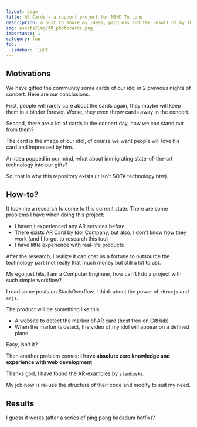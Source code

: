 ```yaml
---
layout: page
title: AR Cards - a support project for NSND Tu Long
description: a post to share my ideas, progress and the result of my AR Cards project
img: assets/img/AR_photocards.png
importance: 1
category: fun
toc:
  sidebar: right
---
```


## Motivations

We have gifted the community some cards of our idol in 2 previous nights of concert. Here are our conclusions.

First, people will rarely care about the cards again, they maybe will keep them in a binder forever. Worse, they even throw cards away in the concert.

Second, there are a lot of cards in the concert day, how we can stand out from them?

The card is the image of our idol, of course we want people will love his card and impressed by him.

An idea popped in our mind, what about immigrating state-of-the-art technology into our gifts?

So, that is why this repository exists (it isn't SOTA technology btw).

## How-to?

It took me a research to come to this current state. There are some problems I have when doing this project:

- I haven't experienced any AR services before
- There exists AR Card by Idol Company, but also, I don't know how they work (and I forgot to research this too)
- I have little experience with real-life products

After the research, I realize it can cost us a fortune to outsource the technology part (not really that much money but still a lot to us).

My ego just hits, I am a Computer Engineer, how can't I do a project with such simple workflow?

I read some posts on StackOverflow, I think about the power of `threejs` and `arjs`.

The product will be something like this:

- A website to detect the marker of AR card (host free on GitHub)
- When the marker is detect, the video of my idol will appear on a defined plane

Easy, isn't it?

Then another problem comes: **I have absolute zero knowledge and experience with web development**

Thanks god, I have found the [AR-examples](https://github.com/stemkoski/AR-Examples) by `stemkoski`.

My job now is re-use the structure of their code and modify to suit my need.

## Results

I guess it works (after a series of ping pong badadum hotfix)?
